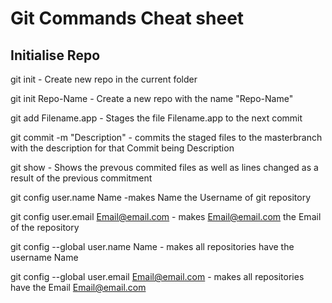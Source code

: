 # Git Commands Cheat sheet

## Initialise Repo

git init
	- Create new repo in the current folder

git init Repo-Name
	- Create a new repo with the name "Repo-Name"

git add Filename.app
	- Stages the file Filename.app to the next commit

git commit -m "Description"
	- commits the staged files to the masterbranch with the description for that Commit being Description

git show 
	- Shows the prevous commited files as well as lines changed as a result of the previous commitment

git config user.name Name
	-makes Name the Username of git repository

git config user.email Email@email.com
	- makes Email@email.com the Email of the repository

git config --global user.name Name
	- makes all repositories have the username Name

git config --global user.email Email@email.com
	- makes all repositories have the Email Email@email.com